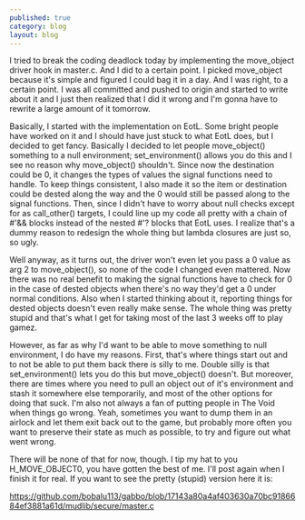```yaml
---
published: true
category: blog
layout: blog
---
```


I tried to break the coding deadlock today by implementing the move\_object driver hook in master.c. And I did to a certain point. I picked move\_object because it's simple and figured I could bag it in a day. And I was right, to a certain point. I was all committed and pushed to origin and started to write about it and I just then realized that I did it wrong and I'm gonna have to rewrite a large amount of it tomorrow.

Basically, I started with the implementation on EotL. Some bright people have worked on it and I should have just stuck to what EotL does, but I decided to get fancy. Basically I decided to let people move\_object() something to a null environment; set\_environment() allows you do this and I see no reason why move\_object() shouldn't. Since now the destination could be 0, it changes the types of values the signal functions need to handle. To keep things consistent, I also made it so the item or destination could be dested along the way and the 0 would still be passed along to the signal functions. Then, since I didn't have to worry about null checks except for as call\_other() targets, I could line up my code all pretty with a chain of #'&& blocks instead of the nested #'? blocks that EotL uses. I realize that's a dummy reason to redesign the whole thing but lambda closures are just so, so ugly.

Well anyway, as it turns out, the driver won't even let you pass a 0 value as arg 2 to move\_object(), so none of the code I changed even mattered. Now there was no real benefit to making the signal functions have to check for 0 in the case of dested objects when there's no way they'd get a 0 under normal conditions. Also when I started thinking about it, reporting things for dested objects doesn't even really make sense. The whole thing was pretty stupid and that's what I get for taking most of the last 3 weeks off to play gamez.

However, as far as why I'd want to be able to move something to null environment, I do have my reasons. First, that's where things start out and to not be able to put them back there is silly to me. Double silly is that set\_environment() lets you do this but move\_object() doesn't. But moreover, there are times where you need to pull an object out of it's environment and stash it somewhere else temporarily, and most of the other options for doing that suck. I'm also not always a fan of putting people in The Void when things go wrong. Yeah, sometimes you want to dump them in an airlock and let them exit back out to the game, but probably more often you want to preserve their state as much as possible, to try and figure out what went wrong. 

There will be none of that for now, though. I tip my hat to you H_MOVE_OBJECT0, you have gotten the best of me. I'll post again when I finish it for real. If you want to see the pretty (stupid) version here it is: 

https://github.com/bobalu113/gabbo/blob/17143a80a4af403630a70bc9186684ef3881a61d/mudlib/secure/master.c